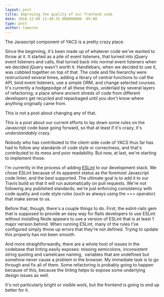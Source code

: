 ```yaml
---
layout: post
title: Improving the quality of our frontend code
date: 2016-12-09 21:49:33.000000000 -05:00
type: post
author: Cameron
---
```


The Javascript component of YACS is a pretty crazy place.

Since the beginning, it's been made up of whatever code we've wanted to throw at it. It started as a pile of event listeners, that turned into jQuery event listeners and calls, that turned back into normal event listeners when we decided jQuery wasn't worth it. Handlebars, when we decided to use it, was cobbled together on top of that. The code and file hierarchy were restructured several times, adding a library of central functions to call the API, bind event listeners, use a simple ORM, and change selected courses. It's currently a hodgepodge of all these things, underlaid by several layers of refactoring; a place where ancient shreds of code from different developers get recycled and repackaged until you don't know where anything originally came from.

This is not a post about changing any of that.

This is a post about our current efforts to lay down some rules on the Javascript code base going forward, so that at least if it's crazy, it's *understandably* crazy.

Nobody who has contributed to the client-side code of YACS thus far has had to follow any standards of code style or correctness, and that's contributed to its mess and poor readability. But now, at last, we're starting to implement those.

I'm currently in the process of adding [ESLint](http://eslint.org) to our development stack. We chose ESLint because of its apparent status as the foremost Javascript code linter, and the best supported. The ultimate goal is to add it to our Travis build so that it will run automatically on pull requests. We're not following any published standards; we're just enforcing consistency with code quality and code style rules (such as always using the === operator) that make sense to us.

Before that, though, there's a couple things to do. First, the eslint-rails gem that is supposed to provide an easy way for Rails developers to use ESLint without installing Node appears to use a version of ESLint that is at least 1 major version behind. When running ESLint, many of the rules I've configured simply throw up errors that they're not defined. Trying to update this properly has not been smooth.

And more straightforwardly, there are a whole host of issues in the codebase that linting easily exposes: missing semicolons, inconsistent string quoting and camelcase naming,  variables that are undefined but somehow never cause a problem in the browser. My immediate task is to go through and fix all of them. Some refactoring is probably going to happen because of this, because the linting helps to expose some underlying design issues as well.

It's not particularly bright or visible work, but the frontend is going to end up better for it.
